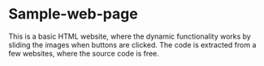 # Sample-web-page
This is a basic HTML website, where the dynamic functionality works by sliding the images when buttons are clicked. The code is extracted from a few websites, where the source code is free. 
